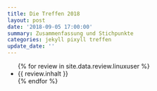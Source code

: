 ```yaml
---
title: Die Treffen 2018
layout: post
date: '2018-09-05 17:00:00'
summary: Zusammenfassung und Stichpunkte
categories: jekyll pixyll treffen
update_date: ''
---
```


<ul>
 {% for review  in site.data.review.linuxuser %}
    <li>  {{ review.inhalt }} </li>
 {% endfor %}
</ul>
